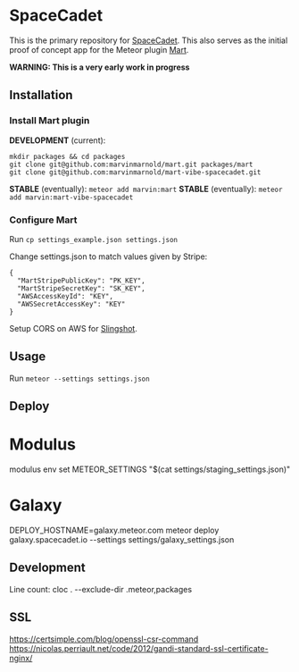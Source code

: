 SpaceCadet
==========

This is the primary repository for [SpaceCadet](https://spacecadet.io). This also serves as the initial proof of concept app for the Meteor plugin [Mart](https://github.com/marvinmarnold/mart).

**WARNING: This is a very early work in progress**

Installation
------------

### Install Mart plugin

**DEVELOPMENT** (current):

```
mkdir packages && cd packages
git clone git@github.com:marvinmarnold/mart.git packages/mart
git clone git@github.com:marvinmarnold/mart-vibe-spacecadet.git
```

**STABLE** (eventually): `meteor add marvin:mart`
**STABLE** (eventually): `meteor add marvin:mart-vibe-spacecadet`

### Configure Mart

Run `cp settings_example.json settings.json`

Change settings.json to match values given by Stripe:

```
{
  "MartStripePublicKey": "PK_KEY",
  "MartStripeSecretKey": "SK_KEY",
  "AWSAccessKeyId": "KEY",
  "AWSSecretAccessKey": "KEY"
}
```

Setup CORS on AWS for [Slingshot](https://github.com/CulturalMe/meteor-slingshot).

Usage
-----

Run `meteor --settings settings.json`

Deploy
------

Modulus
=====
modulus env set METEOR_SETTINGS "$(cat settings/staging_settings.json)"

Galaxy
=====
DEPLOY_HOSTNAME=galaxy.meteor.com meteor deploy galaxy.spacecadet.io --settings settings/galaxy_settings.json

Development
-----------

Line count: cloc . --exclude-dir .meteor,packages


SSL
---
https://certsimple.com/blog/openssl-csr-command
https://nicolas.perriault.net/code/2012/gandi-standard-ssl-certificate-nginx/
